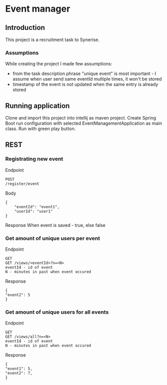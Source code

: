 # Event manager

## Introduction

This project is a recruitment task to Synerise.

### Assumptions

While creating the project I made few assumptions:
- from the task description phrase "unique event" is most important - I assume when user send same eventId multiple times, it won't be stored
- timestamp of the event is not updated when the same entry is already stored 

## Running application

Clone and import this project into intellij as maven project. Create Spring Boot run configuration with selected EventManagementApplication as main class. Run with green play button.

## REST

### Registrating new event

Endpoint
```
POST
/register/event
```
Body
```
{
	"eventId": "event1",
	"userId": "user1"
}
```
Response
When event is saved - true, else false

### Get amount of unique users per event
Endpoint
```
GET
GET /views/<eventId>?n=<N>
eventId - id of event
N - minutes in past when event occured
```
Response
```
{
"event2": 5
}
```

### Get amount of unique users for all events
Endpoint
```
GET
GET /views/all?n=<N>
eventId - id of event
N - minutes in past when event occured
```
Response
```
{
"event1": 5,
"event2": 7,
}
```
